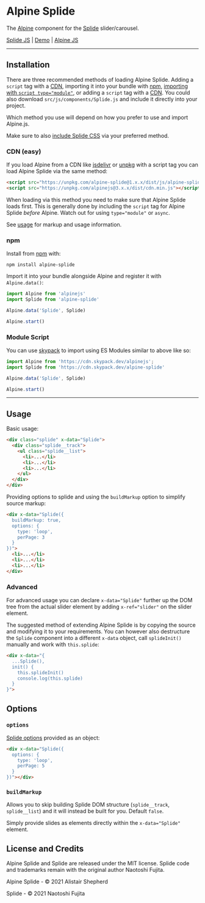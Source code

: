 # Alpine Splide

The [Alpine](https://github.com/alpinejs/alpine) component for the [Splide](https://github.com/Splidejs/splide) slider/carousel.

[Splide JS](https://splidejs.com) | [Demo](https://codepen.io/accudio/pen/RwLxZgr) | [Alpine JS](https://alpinejs.dev/)

***

## Installation

There are three recommended methods of loading Alpine Splide. Adding a `script` tag with a [CDN](#cdn), importing it into your bundle with [npm](#npm), [importing with `script type="module"`](#module-script), or adding a `script` tag with a [CDN](#cdn).
You could also download `src/js/components/Splide.js` and include it directly into your project.

Which method you use will depend on how you prefer to use and import Alpine.js.

Make sure to also [include Splide CSS](https://splidejs.com/guides/getting-started/#importing-css) via your preferred method.

### CDN (easy)

If you load Alpine from a CDN like [jsdelivr](https://www.jsdelivr.com/package/npm/alpine-splide) or [unpkg](https://unpkg.com/alpine-splide) with a script tag you can load Alpine Splide via the same method:
```html
<script src="https://unpkg.com/alpine-splide@1.x.x/dist/js/alpine-splide.script.js"></script>
<script src="https://unpkg.com/alpinejs@3.x.x/dist/cdn.min.js"></script>
```

When loading via this method you need to make sure that Alpine Splide loads first. This is generally done by including the `script` tag for Alpine Splide *before* Alpine. Watch out for using `type="module"` or `async`.

See [usage](#usage) for markup and usage information.

### npm

Install from [npm](https://www.npmjs.com/package/alpine-splide) with:
```
npm install alpine-splide
```

Import it into your bundle alongside Alpine and register it with `Alpine.data()`:
```js
import Alpine from 'alpinejs'
import Splide from 'alpine-splide'

Alpine.data('Splide', Splide)

Alpine.start()
```

### Module Script

You can use [skypack](https://www.skypack.dev/) to import using ES Modules similar to above like so:

```js
import Alpine from 'https://cdn.skypack.dev/alpinejs';
import Splide from 'https://cdn.skypack.dev/alpine-splide'

Alpine.data('Splide', Splide)

Alpine.start()
```

***

## Usage

Basic usage:
```html
<div class="splide" x-data="Splide">
  <div class="splide__track">
    <ul class="splide__list">
      <li>...</li>
      <li>...</li>
      <li>...</li>
    </ul>
  </div>
</div>
```

Providing options to splide and using the `buildMarkup` option to simplify source markup:
```html
<div x-data="Splide({
  buildMarkup: true,
  options: {
    type: 'loop',
    perPage: 3
  }
})">
  <li>...</li>
  <li>...</li>
  <li>...</li>
</div>
```

### Advanced

For advanced usage you can declare `x-data="Splide"` further up the DOM tree from the actual slider element by adding `x-ref="slider"` on the slider element.

The suggested method of extending Alpine Splide is by copying the source and modifying it to your requirements. You can however also destructure the `Splide` component into a different `x-data` object, call `splideInit()` manually and work with `this.splide`:

```html
<div x-data="{
  ...Splide(),
  init() {
    this.splideInit()
    console.log(this.splide)
  }
}">
```

## Options

### `options`

[Splide options](https://splidejs.com/guides/options/) provided as an object:

```html
<div x-data="Splide({
  options: {
    type: 'loop',
    perPage: 5
  }
})"></div>
```

### `buildMarkup`

Allows you to skip building Splide DOM structure (`splide__track`, `splide__list`) and it will instead be built for you. Default `false`.

Simply provide slides as elements directly within the `x-data="Splide"` element.

## License and Credits

Alpine Splide and Splide are released under the MIT license. Splide code and trademarks remain with the original author Naotoshi Fujita.

Alpine Splide - © 2021 Alistair Shepherd

Splide - © 2021 Naotoshi Fujita
